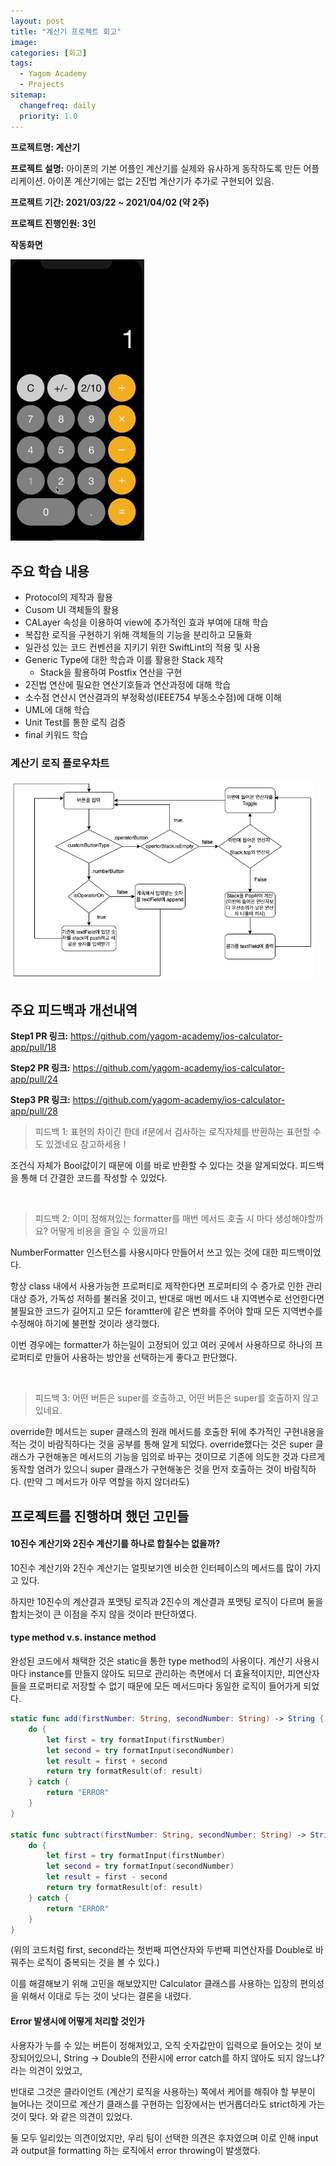 ```yaml
---
layout: post
title: "계산기 프로젝트 회고"
image:
categories: [회고]
tags: 
  - Yagom Academy
  - Projects
sitemap:
  changefreq: daily
  priority: 1.0
---
```


**프로젝트명: 계산기**

**프로젝트 설명:** 아이폰의 기본 어플인 계산기를 실제와 유사하게 동작하도록 만든 어플리케이션. 아이폰 계산기에는 없는 2진법 계산기가 추가로 구현되어 있음.

**프로젝트 기간: 2021/03/22 ~ 2021/04/02 (약 2주)**

**프로젝트 진행인원: 3인**

**작동화면**

<img src="https://raw.githubusercontent.com/Neph3779/Blog-Image/forUpload/img/20220921212924.gif" alt="계산기 프로젝트 Step3" style="zoom:67%;" />



## 주요 학습 내용

- Protocol의 제작과 활용
- Cusom UI 객체들의 활용
- CALayer 속성을 이용하여 view에 추가적인 효과 부여에 대해 학습
- 복잡한 로직을 구현하기 위해 객체들의 기능을 분리하고 모듈화
- 일관성 있는 코드 컨벤션을 지키기 위한 SwiftLint의 적용 및 사용
- Generic Type에 대한 학습과 이를 활용한 Stack 제작
  - Stack을 활용하여 Postfix 연산을 구현
- 2진법 연산에 필요한 연산기호들과 연산과정에 대해 학습
- 소수점 연산시 연산결과의 부정확성(IEEE754 부동소수점)에 대해 이해
- UML에 대해 학습
- Unit Test를 통한 로직 검증
- final 키워드 학습



### 계산기 로직 플로우차트

<img src="https://raw.githubusercontent.com/Neph3779/Blog-Image/forUpload/img/20220921212756.png" alt="계산기 프로젝트 로직" style="zoom: 67%;" />



## 주요 피드백과 개선내역

**Step1 PR 링크:** https://github.com/yagom-academy/ios-calculator-app/pull/18

**Step2 PR 링크:** https://github.com/yagom-academy/ios-calculator-app/pull/24

**Step3 PR 링크:** https://github.com/yagom-academy/ios-calculator-app/pull/28



> 피드백 1: 표현의 차이긴 한데 if문에서 검사하는 로직자체를 반환하는 표현할 수도 있겠네요 참고하세용 !

조건식 자체가 Bool값이기 때문에 이를 바로 반환할 수 있다는 것을 알게되었다. 피드백을 통해 더 간결한 코드를 작성할 수 있었다.

<br/> 

> 피드백 2: 이미 정해져있는 formatter를 매번 메서드 호출 시 마다 생성해야할까요? 어떻게 비용을 줄일 수 있을까요!

NumberFormatter 인스턴스를 사용시마다 만들어서 쓰고 있는 것에 대한 피드백이었다.

 항상 class 내에서 사용가능한 프로퍼티로 제작한다면 프로퍼티의 수 증가로 인한 관리대상 증가, 가독성 저하를 불러올 것이고, 반대로 매번 메서드 내 지역변수로 선언한다면 불필요한 코드가 길어지고 모든 foramtter에 같은 변화를 주어야 할때 모든 지역변수를 수정해야 하기에 불편할 것이라 생각했다. 

이번 경우에는 formatter가 하는일이 고정되어 있고 여러 곳에서 사용하므로 하나의 프로퍼티로 만들어 사용하는 방안을 선택하는게 좋다고 판단했다.

<br/> 

> 피드백 3: 어떤 버튼은 super를 호출하고, 어떤 버튼은 super를 호출하지 않고 있네요.

override한 메서드는 super 클래스의 원래 메서드를 호출한 뒤에 추가적인 구현내용을 적는 것이 바람직하다는 것을 공부를 통해 알게 되었다. override했다는 것은 super 클래스가 구현해놓은 메서드의 기능을 임의로 바꾸는 것이므로 기존에 의도한 것과 다르게 동작할 염려가 있으니 super 클래스가 구현해놓은 것을 먼저 호출하는 것이 바람직하다. (만약 그 메서드가 아무 역할을 하지 않더라도)



## 프로젝트를 진행하며 했던 고민들

#### 10진수 계산기와 2진수 계산기를 하나로 합칠수는 없을까?

10진수 계산기와 2진수 계산기는 얼핏보기엔 비슷한 인터페이스의 메서드를 많이 가지고 있다.

하지만 10진수의 계산결과 포맷팅 로직과 2진수의 계산결과 포맷팅 로직이 다르며 둘을 합치는것이 큰 이점을 주지 않을 것이라 판단하였다.



#### type method v.s. instance method

완성된 코드에서 채택한 것은 static을 통한 type method의 사용이다. 계산기 사용시마다 instance를 만들지 않아도 되므로 관리하는 측면에서 더 효율적이지만, 피연산자들을 프로퍼티로 저장할 수 없기 때문에 모든 메서드마다 동일한 로직이 들어가게 되었다.

```swift
static func add(firstNumber: String, secondNumber: String) -> String {
    do {
        let first = try formatInput(firstNumber)
        let second = try formatInput(secondNumber)
        let result = first + second
        return try formatResult(of: result)
    } catch {
        return "ERROR"
    }
}
    
static func subtract(firstNumber: String, secondNumber: String) -> String {
    do {
        let first = try formatInput(firstNumber)
        let second = try formatInput(secondNumber)
        let result = first - second
        return try formatResult(of: result)
    } catch {
        return "ERROR"
    }
}
```

(위의 코드처럼 first, second라는 첫번째 피연산자와 두번째 피연산자를 Double로 바꿔주는 로직이 중복되는 것을 볼 수 있다.)

이를 해결해보기 위해 고민을 해보았지만 Calculator 클래스를 사용하는 입장의 편의성을 위해서 이대로 두는 것이 낫다는 결론을 내렸다. 



#### Error 발생시에 어떻게 처리할 것인가

사용자가 누를 수 있는 버튼이 정해져있고, 오직 숫자값만이 입력으로 들어오는 것이 보장되어있으니, String -> Double의 전환시에 error catch를 하지 않아도 되지 않느냐? 라는 의견이 있었고,

반대로 그것은 클라이언트 (계산기 로직을 사용하는) 쪽에서 케어를 해줘야 할 부분이 늘어나는 것이므로 계산기 클래스를 구현하는 입장에서는 번거롭더라도 strict하게 가는 것이 맞다. 와 같은 의견이 있었다.

둘 모두 일리있는 의견이었지만, 우리 팀이 선택한 의견은 후자였으며 이로 인해 input과 output을 formatting 하는 로직에서 error throwing이 발생했다.
